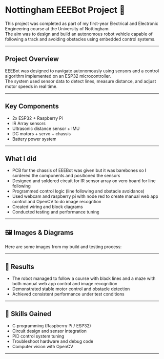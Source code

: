 # Nottingham EEEBot Project 🤖

This project was completed as part of my first-year Electrical and Electronic Engineering course at the University of Nottingham.  
The aim was to design and build an autonomous robot vehicle capable of following a track and avoiding obstacles using embedded control systems.

---

## Project Overview
EEEBot was designed to navigate autonomously using sensors and a control algorithm implemented on an ESP32 microcontroller.  
The system used sensor data to detect lines, measure distance, and adjust motor speeds in real time.

---

## Key Components
- 2x ESP32 + Raspberry Pi
- IR Array sensors
- Ultrasonic distance sensor + IMU
- DC motors + servo + chassis 
- Battery power system

---

## What I did
- PCB for the chassis of EEEBot was given but it was barebones so I sordered the components and positioned the sensors 
- Designed and soldered circuit for IR sensor array on vero board for line following 
- Programmed control logic (line following and obstacle avoidance)
- Used webcam and raspberry pi with node red to create manual web app control and OpenCV to do image recogntion 
- Created wiring and block diagrams  
- Conducted testing and performance tuning  

---

## 🖼️ Images & Diagrams
Here are some images from my build and testing process:


---

## 🎯 Results
- The robot managed to follow a course with black lines and a maze with both manual web app control and image recognition 
- Demonstrated stable motor control and obstacle detection  
- Achieved consistent performance under test conditions  

---

## 🧰 Skills Gained
- C programming (Raspberry Pi / ESP32)  
- Circuit design and sensor integration  
- PID control system tuning  
- Troubleshoot hardware and debug code
- Computer vision with OpenCV 

---


